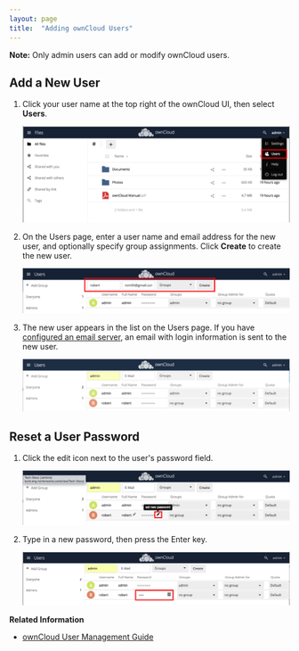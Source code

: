 ```yaml
---
layout: page
title:  "Adding ownCloud Users"
---
```


**Note:** Only admin users can add or modify ownCloud users.

## Add a New User

1. Click your user name at the top right of the ownCloud UI, then select **Users**.

   ![Select Users](../images/select-users.png)

2. On the Users page, enter a user name and email address for the new user, and optionally specify group assignments. Click **Create** to create the new user.

   ![Add new user](../images/add-new-user.png)

3. The new user appears in the list on the Users page. If you have [configured an email server](https://doc.owncloud.org/server/latest/admin_manual/configuration/server/email_configuration.html), an email with login information is sent to the new user.

   ![New user added](../images/new-user-added.png)

## Reset a User Password

1. Click the edit icon next to the user's password field.

   ![Edit password icon](../images/password-icon.png)

2. Type in a new password, then press the Enter key.  

   ![Edit password](../images/password-edit.png)     

**Related Information**

* [ownCloud User Management Guide](https://doc.owncloud.org/server/latest/admin_manual/configuration/user/)  
